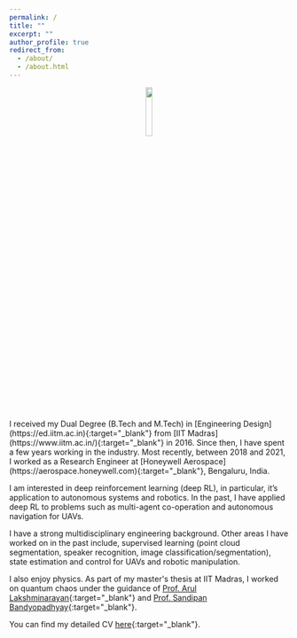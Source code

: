 ```yaml
---
permalink: /
title: ""
excerpt: ""
author_profile: true
redirect_from: 
  - /about/
  - /about.html
---
```

<p align="center">
<img src="https://adi3e08.github.io/images/profile_picture.jpg" width="15%" height="15%"/>
</p>
I received my Dual Degree (B.Tech and M.Tech) in [Engineering Design](https://ed.iitm.ac.in){:target="_blank"} from [IIT Madras](https://www.iitm.ac.in/){:target="_blank"} in 2016. Since then, I have spent a few years working in the industry. Most recently, between 2018 and 2021, I worked as a Research Engineer at [Honeywell Aerospace](https://aerospace.honeywell.com){:target="_blank"}, Bengaluru, India.

I am interested in deep reinforcement learning (deep RL), in particular, it’s application to autonomous systems and robotics. In the past, I have applied deep RL to problems such as multi-agent co-operation and autonomous navigation for UAVs.

I have a strong multidisciplinary engineering background. Other areas I have worked on in the past include, supervised learning (point cloud segmentation, speaker recognition, image classification/segmentation), state estimation and control for UAVs and robotic manipulation.

I also enjoy physics. As part of my master's thesis at IIT Madras, I worked on quantum chaos under the guidance of [Prof. Arul Lakshminarayan](https://physics.iitm.ac.in/~arul/index.html){:target="_blank"} and [Prof. Sandipan Bandyopadhyay](https://ed.iitm.ac.in/~sandipan/){:target="_blank"}. 

You can find my detailed CV [here](https://adi3e08.github.io/files/cv.pdf){:target="_blank"}.

